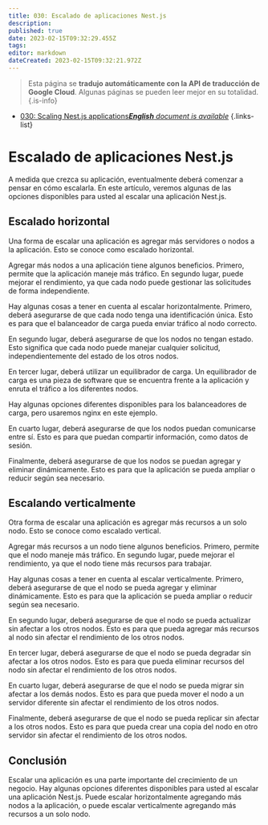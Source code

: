 ```yaml
---
title: 030: Escalado de aplicaciones Nest.js
description: 
published: true
date: 2023-02-15T09:32:29.455Z
tags: 
editor: markdown
dateCreated: 2023-02-15T09:32:21.972Z
---
```


> Esta página se **tradujo automáticamente con la API de traducción de Google Cloud**.
Algunas páginas se pueden leer mejor en su totalidad.{.is-info}



- [030: Scaling Nest.js applications***English** document is available*](/en/Knowledge-base/Nest-js/Learning/030-scaling-nest-js-applications)
{.links-list}


# Escalado de aplicaciones Nest.js

A medida que crezca su aplicación, eventualmente deberá comenzar a pensar en cómo escalarla. En este artículo, veremos algunas de las opciones disponibles para usted al escalar una aplicación Nest.js.

## Escalado horizontal

Una forma de escalar una aplicación es agregar más servidores o nodos a la aplicación. Esto se conoce como escalado horizontal.

Agregar más nodos a una aplicación tiene algunos beneficios. Primero, permite que la aplicación maneje más tráfico. En segundo lugar, puede mejorar el rendimiento, ya que cada nodo puede gestionar las solicitudes de forma independiente.

Hay algunas cosas a tener en cuenta al escalar horizontalmente. Primero, deberá asegurarse de que cada nodo tenga una identificación única. Esto es para que el balanceador de carga pueda enviar tráfico al nodo correcto.

En segundo lugar, deberá asegurarse de que los nodos no tengan estado. Esto significa que cada nodo puede manejar cualquier solicitud, independientemente del estado de los otros nodos.

En tercer lugar, deberá utilizar un equilibrador de carga. Un equilibrador de carga es una pieza de software que se encuentra frente a la aplicación y enruta el tráfico a los diferentes nodos.

Hay algunas opciones diferentes disponibles para los balanceadores de carga, pero usaremos nginx en este ejemplo.

En cuarto lugar, deberá asegurarse de que los nodos puedan comunicarse entre sí. Esto es para que puedan compartir información, como datos de sesión.

Finalmente, deberá asegurarse de que los nodos se puedan agregar y eliminar dinámicamente. Esto es para que la aplicación se pueda ampliar o reducir según sea necesario.

## Escalando verticalmente

Otra forma de escalar una aplicación es agregar más recursos a un solo nodo. Esto se conoce como escalado vertical.

Agregar más recursos a un nodo tiene algunos beneficios. Primero, permite que el nodo maneje más tráfico. En segundo lugar, puede mejorar el rendimiento, ya que el nodo tiene más recursos para trabajar.

Hay algunas cosas a tener en cuenta al escalar verticalmente. Primero, deberá asegurarse de que el nodo se pueda agregar y eliminar dinámicamente. Esto es para que la aplicación se pueda ampliar o reducir según sea necesario.

En segundo lugar, deberá asegurarse de que el nodo se pueda actualizar sin afectar a los otros nodos. Esto es para que pueda agregar más recursos al nodo sin afectar el rendimiento de los otros nodos.

En tercer lugar, deberá asegurarse de que el nodo se pueda degradar sin afectar a los otros nodos. Esto es para que pueda eliminar recursos del nodo sin afectar el rendimiento de los otros nodos.

En cuarto lugar, deberá asegurarse de que el nodo se pueda migrar sin afectar a los demás nodos. Esto es para que pueda mover el nodo a un servidor diferente sin afectar el rendimiento de los otros nodos.

Finalmente, deberá asegurarse de que el nodo se pueda replicar sin afectar a los otros nodos. Esto es para que pueda crear una copia del nodo en otro servidor sin afectar el rendimiento de los otros nodos.

## Conclusión

Escalar una aplicación es una parte importante del crecimiento de un negocio. Hay algunas opciones diferentes disponibles para usted al escalar una aplicación Nest.js. Puede escalar horizontalmente agregando más nodos a la aplicación, o puede escalar verticalmente agregando más recursos a un solo nodo.